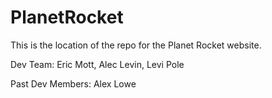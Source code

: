 # PlanetRocket
This is the location of the repo for the Planet Rocket website. 

Dev Team: 
Eric Mott, 
Alec Levin, 
Levi Pole

Past Dev Members: 
Alex Lowe
